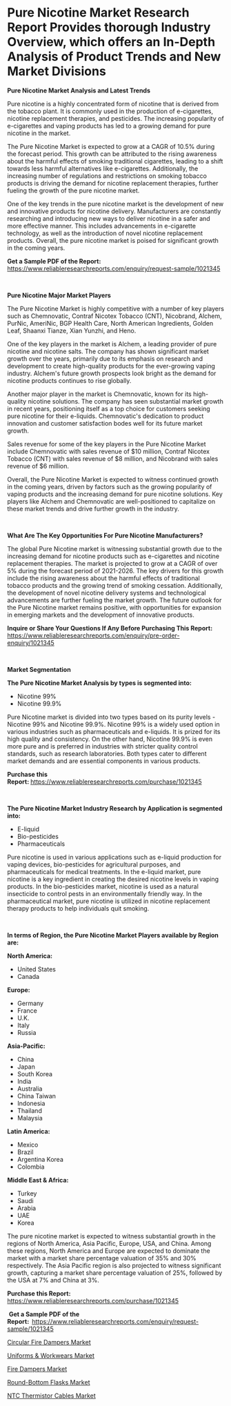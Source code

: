 <p><h1>Pure Nicotine Market Research Report Provides thorough Industry Overview, which offers an In-Depth Analysis of Product Trends and New Market Divisions</h1></p><p><strong>Pure Nicotine Market Analysis and Latest Trends</strong></p>
<p><p>Pure nicotine is a highly concentrated form of nicotine that is derived from the tobacco plant. It is commonly used in the production of e-cigarettes, nicotine replacement therapies, and pesticides. The increasing popularity of e-cigarettes and vaping products has led to a growing demand for pure nicotine in the market.</p><p>The Pure Nicotine Market is expected to grow at a CAGR of 10.5% during the forecast period. This growth can be attributed to the rising awareness about the harmful effects of smoking traditional cigarettes, leading to a shift towards less harmful alternatives like e-cigarettes. Additionally, the increasing number of regulations and restrictions on smoking tobacco products is driving the demand for nicotine replacement therapies, further fueling the growth of the pure nicotine market.</p><p>One of the key trends in the pure nicotine market is the development of new and innovative products for nicotine delivery. Manufacturers are constantly researching and introducing new ways to deliver nicotine in a safer and more effective manner. This includes advancements in e-cigarette technology, as well as the introduction of novel nicotine replacement products. Overall, the pure nicotine market is poised for significant growth in the coming years.</p></p>
<p><strong>Get a Sample PDF of the Report:&nbsp;</strong> <a href="https://www.reliableresearchreports.com/enquiry/request-sample/1021345">https://www.reliableresearchreports.com/enquiry/request-sample/1021345</a></p>
<p>&nbsp;</p>
<p><strong>Pure Nicotine Major Market Players</strong></p>
<p><p>The Pure Nicotine Market is highly competitive with a number of key players such as Chemnovatic, Contraf Nicotex Tobacco (CNT), Nicobrand, Alchem, PurNic, AmeriNic, BGP Health Care, North American Ingredients, Golden Leaf, Shaanxi Tianze, Xian Yunzhi, and Heno.</p><p>One of the key players in the market is Alchem, a leading provider of pure nicotine and nicotine salts. The company has shown significant market growth over the years, primarily due to its emphasis on research and development to create high-quality products for the ever-growing vaping industry. Alchem's future growth prospects look bright as the demand for nicotine products continues to rise globally.</p><p>Another major player in the market is Chemnovatic, known for its high-quality nicotine solutions. The company has seen substantial market growth in recent years, positioning itself as a top choice for customers seeking pure nicotine for their e-liquids. Chemnovatic's dedication to product innovation and customer satisfaction bodes well for its future market growth.</p><p>Sales revenue for some of the key players in the Pure Nicotine Market include Chemnovatic with sales revenue of $10 million, Contraf Nicotex Tobacco (CNT) with sales revenue of $8 million, and Nicobrand with sales revenue of $6 million.</p><p>Overall, the Pure Nicotine Market is expected to witness continued growth in the coming years, driven by factors such as the growing popularity of vaping products and the increasing demand for pure nicotine solutions. Key players like Alchem and Chemnovatic are well-positioned to capitalize on these market trends and drive further growth in the industry.</p></p>
<p>&nbsp;</p>
<p><strong>What Are The Key Opportunities For Pure Nicotine Manufacturers?</strong></p>
<p><p>The global Pure Nicotine market is witnessing substantial growth due to the increasing demand for nicotine products such as e-cigarettes and nicotine replacement therapies. The market is projected to grow at a CAGR of over 5% during the forecast period of 2021-2026. The key drivers for this growth include the rising awareness about the harmful effects of traditional tobacco products and the growing trend of smoking cessation. Additionally, the development of novel nicotine delivery systems and technological advancements are further fueling the market growth. The future outlook for the Pure Nicotine market remains positive, with opportunities for expansion in emerging markets and the development of innovative products.</p></p>
<p><strong>Inquire or Share Your Questions If Any Before Purchasing This Report:</strong> <a href="https://www.reliableresearchreports.com/enquiry/pre-order-enquiry/1021345">https://www.reliableresearchreports.com/enquiry/pre-order-enquiry/1021345</a></p>
<p>&nbsp;</p>
<p><strong>Market Segmentation</strong></p>
<p><strong>The Pure Nicotine Market Analysis by types is segmented into:</strong></p>
<p><ul><li>Nicotine 99%</li><li>Nicotine 99.9%</li></ul></p>
<p><p>Pure Nicotine market is divided into two types based on its purity levels - Nicotine 99% and Nicotine 99.9%. Nicotine 99% is a widely used option in various industries such as pharmaceuticals and e-liquids. It is prized for its high quality and consistency. On the other hand, Nicotine 99.9% is even more pure and is preferred in industries with stricter quality control standards, such as research laboratories. Both types cater to different market demands and are essential components in various products.</p></p>
<p><strong>Purchase this Report:&nbsp;</strong><a href="https://www.reliableresearchreports.com/purchase/1021345">https://www.reliableresearchreports.com/purchase/1021345</a></p>
<p>&nbsp;</p>
<p><strong>The Pure Nicotine Market Industry Research by Application is segmented into:</strong></p>
<p><ul><li>E-liquid</li><li>Bio-pesticides</li><li>Pharmaceuticals</li></ul></p>
<p><p>Pure nicotine is used in various applications such as e-liquid production for vaping devices, bio-pesticides for agricultural purposes, and pharmaceuticals for medical treatments. In the e-liquid market, pure nicotine is a key ingredient in creating the desired nicotine levels in vaping products. In the bio-pesticides market, nicotine is used as a natural insecticide to control pests in an environmentally friendly way. In the pharmaceutical market, pure nicotine is utilized in nicotine replacement therapy products to help individuals quit smoking.</p></p>
<p>&nbsp;</p>
<p><strong>In terms of Region, the Pure Nicotine Market Players available by Region are:</strong></p>
<p>
    <p> <strong> North America: </strong>
        <ul>
            <li>United States</li>
            <li>Canada</li>
        </ul>
        </p> 
    <p> <strong> Europe: </strong>
        <ul>
            <li>Germany</li>
            <li>France</li>
            <li>U.K.</li>
            <li>Italy</li>
            <li>Russia</li>
        </ul>
        </p> 
    <p> <strong> Asia-Pacific: </strong>
        <ul>
            <li>China</li>
            <li>Japan</li>
            <li>South Korea</li>
            <li>India</li>
            <li>Australia</li>
            <li>China Taiwan</li>
            <li>Indonesia</li>
            <li>Thailand</li>
            <li>Malaysia</li>
        </ul>
        </p> 
    <p> <strong> Latin America: </strong>
        <ul>
            <li>Mexico</li>
            <li>Brazil</li>
            <li>Argentina Korea</li>
            <li>Colombia</li>
        </ul>
        </p> 
    <p> <strong> Middle East & Africa: </strong>
        <ul>
            <li>Turkey</li>
            <li>Saudi</li>
            <li>Arabia</li>
            <li>UAE</li>
            <li>Korea</li>
        </ul>
    </p>
    </p>
<p><p>The pure nicotine market is expected to witness substantial growth in the regions of North America, Asia Pacific, Europe, USA, and China. Among these regions, North America and Europe are expected to dominate the market with a market share percentage valuation of 35% and 30% respectively. The Asia Pacific region is also projected to witness significant growth, capturing a market share percentage valuation of 25%, followed by the USA at 7% and China at 3%.</p></p>
<p><strong>Purchase this Report: </strong><a href="https://www.reliableresearchreports.com/purchase/1021345">https://www.reliableresearchreports.com/purchase/1021345</a></p>
<p>&nbsp;<strong>Get a Sample PDF of the Report:&nbsp;&nbsp;</strong><a href="https://www.reliableresearchreports.com/enquiry/request-sample/1021345">https://www.reliableresearchreports.com/enquiry/request-sample/1021345</a></p>
<p><strong></strong></p>
<p><p><a href="https://medium.com/p/1d08d1976344/edit">Circular Fire Dampers Market</a></p><p><a href="https://github.com/shotows/Market-Research-Report-List-1/blob/main/uniforms-workwears-market.md">Uniforms & Workwears Market</a></p><p><a href="https://medium.com/p/568bcd330cbc/edit">Fire Dampers Market</a></p><p><a href="https://issuu.com/reportprime-2/docs/round-bottom-flasks-market-size-2030.pptx">Round-Bottom Flasks Market</a></p><p><a href="https://github.com/beatblasta/Market-Research-Report-List-1/blob/main/ntc-thermistor-cables-market.md">NTC Thermistor Cables Market</a></p></p>